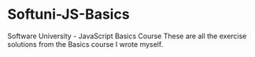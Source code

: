 # Softuni-JS-Basics
Software University - JavaScript Basics Course
These are all the exercise solutions from the Basics course I wrote myself. 
